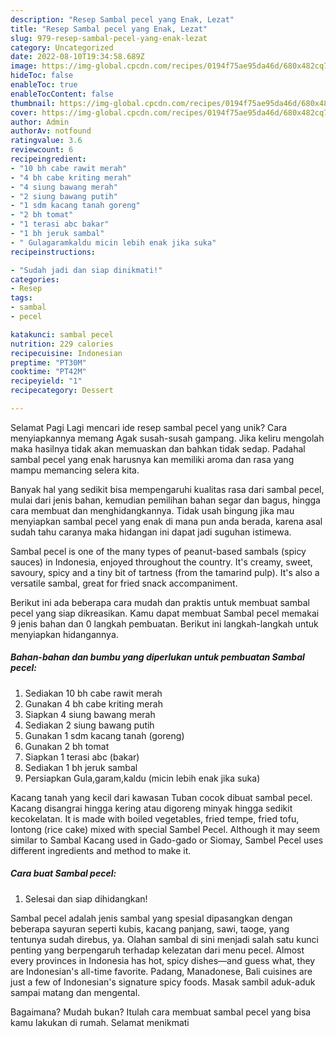 ```yaml
---
description: "Resep Sambal pecel yang Enak, Lezat"
title: "Resep Sambal pecel yang Enak, Lezat"
slug: 979-resep-sambal-pecel-yang-enak-lezat
category: Uncategorized
date: 2022-08-10T19:34:58.689Z
image: https://img-global.cpcdn.com/recipes/0194f75ae95da46d/680x482cq70/sambal-pecel-foto-resep-utama.jpg
hideToc: false
enableToc: true
enableTocContent: false
thumbnail: https://img-global.cpcdn.com/recipes/0194f75ae95da46d/680x482cq70/sambal-pecel-foto-resep-utama.jpg
cover: https://img-global.cpcdn.com/recipes/0194f75ae95da46d/680x482cq70/sambal-pecel-foto-resep-utama.jpg
author: Admin
authorAv: notfound
ratingvalue: 3.6
reviewcount: 6
recipeingredient:
- "10 bh cabe rawit merah"
- "4 bh cabe kriting merah"
- "4 siung bawang merah"
- "2 siung bawang putih"
- "1 sdm kacang tanah goreng"
- "2 bh tomat"
- "1 terasi abc bakar"
- "1 bh jeruk sambal"
- " Gulagaramkaldu micin lebih enak jika suka"
recipeinstructions:

- "Sudah jadi dan siap dinikmati!"
categories:
- Resep
tags:
- sambal
- pecel

katakunci: sambal pecel 
nutrition: 229 calories
recipecuisine: Indonesian
preptime: "PT30M"
cooktime: "PT42M"
recipeyield: "1"
recipecategory: Dessert

---
```



Selamat Pagi Lagi mencari ide resep sambal pecel yang unik? Cara menyiapkannya memang Agak susah-susah gampang. Jika keliru mengolah maka hasilnya tidak akan memuaskan dan bahkan tidak sedap. Padahal sambal pecel yang enak harusnya kan memiliki aroma dan rasa yang mampu memancing selera kita.


Banyak hal yang sedikit bisa mempengaruhi kualitas rasa dari sambal pecel, mulai dari jenis bahan, kemudian pemilihan bahan segar dan bagus, hingga cara membuat dan menghidangkannya. Tidak usah bingung jika mau menyiapkan sambal pecel yang enak di mana pun anda berada, karena asal sudah tahu caranya maka hidangan ini dapat jadi suguhan istimewa.

Sambal pecel is one of the many types of peanut-based sambals (spicy sauces) in Indonesia, enjoyed throughout the country. It&#39;s creamy, sweet, savoury, spicy and a tiny bit of tartness (from the tamarind pulp). It&#39;s also a versatile sambal, great for fried snack accompaniment.


Berikut ini ada beberapa cara mudah dan praktis untuk membuat sambal pecel yang siap dikreasikan. Kamu dapat membuat Sambal pecel memakai 9 jenis bahan dan 0 langkah pembuatan. Berikut ini langkah-langkah untuk menyiapkan hidangannya.

<!--inarticleads1-->

##### Bahan-bahan dan bumbu yang diperlukan untuk pembuatan Sambal pecel:

1. Sediakan 10 bh cabe rawit merah
1. Gunakan 4 bh cabe kriting merah
1. Siapkan 4 siung bawang merah
1. Sediakan 2 siung bawang putih
1. Gunakan 1 sdm kacang tanah (goreng)
1. Gunakan 2 bh tomat
1. Siapkan 1 terasi abc (bakar)
1. Sediakan 1 bh jeruk sambal
1. Persiapkan  Gula,garam,kaldu (micin lebih enak jika suka)


Kacang tanah yang kecil dari kawasan Tuban cocok dibuat sambal pecel. Kacang disangrai hingga kering atau digoreng minyak hingga sedikit kecokelatan. It is made with boiled vegetables, fried tempe, fried tofu, lontong (rice cake) mixed with special Sambel Pecel. Although it may seem similar to Sambal Kacang used in Gado-gado or Siomay, Sambel Pecel uses different ingredients and method to make it. 

<!--inarticleads2-->

##### Cara buat Sambal pecel:


1. Selesai dan siap dihidangkan!

Sambal pecel adalah jenis sambal yang spesial dipasangkan dengan beberapa sayuran seperti kubis, kacang panjang, sawi, taoge, yang tentunya sudah direbus, ya. Olahan sambal di sini menjadi salah satu kunci penting yang berpengaruh terhadap kelezatan dari menu pecel. Almost every provinces in Indonesia has hot, spicy dishes—and guess what, they are Indonesian&#39;s all-time favorite. Padang, Manadonese, Bali cuisines are just a few of Indonesian&#39;s signature spicy foods. Masak sambil aduk-aduk sampai matang dan mengental. 

Bagaimana? Mudah bukan? Itulah cara membuat sambal pecel yang bisa kamu lakukan di rumah. Selamat menikmati
